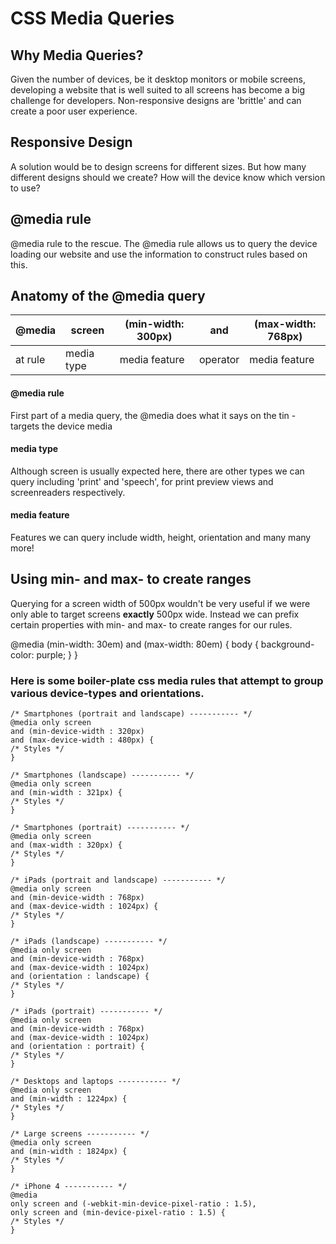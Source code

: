 
# CSS Media Queries

## Why Media Queries?

Given the number of devices, be it desktop monitors or mobile screens, developing a website that is well suited to all screens has become a big challenge for developers.  Non-responsive designs are 'brittle' and can create a poor user experience.
## Responsive Design
A solution would be to design screens for different sizes.  But how many different designs should we create?  How will the device know which version to use?
## @media rule
@media rule to the rescue.  The @media rule allows us to query the device loading our website and use the information to construct rules based on this.

## Anatomy of the @media query    

| @media  |   screen   | (min-width: 300px) |    and   | (max-width: 768px) |
|---------|------------|--------------------|----------|--------------------|
| at rule | media type |   media feature    | operator |   media feature    |


#### @media rule

First part of a media query, the @media does what it says on the tin - targets the device media
#### media type

Although screen is usually expected here, there are other types we can query including 'print' and 'speech', for print preview views and screenreaders respectively.
#### media feature

Features we can query include width, height, orientation and many many more!

## Using min- and max- to create ranges

Querying for a screen width of 500px wouldn't be very useful if we were only able to target screens **exactly** 500px wide.  Instead we can prefix certain properties with min- and max- to create ranges for our rules.

@media (min-width: 30em) and (max-width: 80em) {
  body {
    background-color: purple;
  }
}



### Here is some boiler-plate css media rules that attempt to group various device-types and orientations.

    /* Smartphones (portrait and landscape) ----------- */
    @media only screen 
    and (min-device-width : 320px) 
    and (max-device-width : 480px) {
    /* Styles */
    }

    /* Smartphones (landscape) ----------- */
    @media only screen 
    and (min-width : 321px) {
    /* Styles */
    }

    /* Smartphones (portrait) ----------- */
    @media only screen 
    and (max-width : 320px) {
    /* Styles */
    }

    /* iPads (portrait and landscape) ----------- */
    @media only screen 
    and (min-device-width : 768px) 
    and (max-device-width : 1024px) {
    /* Styles */
    }

    /* iPads (landscape) ----------- */
    @media only screen 
    and (min-device-width : 768px) 
    and (max-device-width : 1024px) 
    and (orientation : landscape) {
    /* Styles */
    }

    /* iPads (portrait) ----------- */
    @media only screen 
    and (min-device-width : 768px) 
    and (max-device-width : 1024px) 
    and (orientation : portrait) {
    /* Styles */
    }

    /* Desktops and laptops ----------- */
    @media only screen 
    and (min-width : 1224px) {
    /* Styles */
    }

    /* Large screens ----------- */
    @media only screen 
    and (min-width : 1824px) {
    /* Styles */
    }

    /* iPhone 4 ----------- */
    @media
    only screen and (-webkit-min-device-pixel-ratio : 1.5),
    only screen and (min-device-pixel-ratio : 1.5) {
    /* Styles */
    }